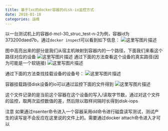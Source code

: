 ```yaml
---
title: 基于lxc的docker容器的disk-io监控方式
date: 2018-01-18
categories: 运维
---
```

以一台测试机上的容器d-mcl-30_struc_test-n-2为例，容器id为373200daed7b，通过```docker inspec```t可以看到如下信息： 
![这里写图片描述](http://ljlimg.aimag.top/blog/images/20161110190828780)

图中高亮出来的部分是我们从宿主机映射到容器内的一个路径，下面我们来看这个路径对应的设备
![这里写图片描述](http://ljlimg.aimag.top/blog/images/20161110190908546)
通过下面的方法查看这个设备的真实路径(因为可能是一个软链接)
![这里写图片描述](http://ljlimg.aimag.top/blog/images/20161110191023781)

通过下面的方法查找挂载设备的设备号：
![这里写图片描述](http://ljlimg.aimag.top/blog/images/20161110191111069)

容器挂载路径disk设备的io可以通过监控下面的文件得到
![这里写图片描述](http://ljlimg.aimag.top/blog/images/20161110191208601)

这个文件记录的是当前这个容器在这个设备的写入/读取字节数，通过对这个文件的监控，取两次监控数值的差，然后除以取样间隔时长得到disk-iops  

注意
如果通过nsenter命令进入一个容器采用dd命令进行磁盘读写测试，测试产生的读写是不会反应在这里说的文件上的。需要通过docker attach命令进入才可以
